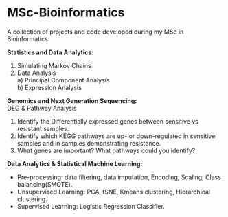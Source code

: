 # MSc-Bioinformatics
A collection of projects and code developed during my MSc in Bioinformatics.

**Statistics and Data Analytics:**
1. Simulating Markov Chains
2. Data Analysis  
  a) Principal Component Analysis  
  b) Expression Analysis

**Genomics and Next Generation Sequencing:**  
DEG & Pathway Analysis  
1. Identify the Differentially expressed genes between sensitive vs resistant samples.
2. Identify which KEGG pathways are up- or down-regulated in sensitive samples and in samples demonstrating resistance.
3. What genes are important? What pathways could you identify?

**Data Analytics & Statistical Machine Learning:**
- Pre-processing: data filtering, data imputation, Encoding, Scaling, Class balancing(SMOTE).    
- Unsupervised Learning: PCA, tSNE, Kmeans clustering, Hierarchical clustering.
- Supervised Learning: Logistic Regression Classifier.
